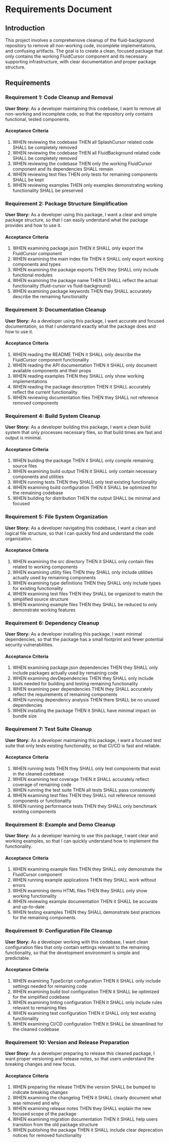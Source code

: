 # Requirements Document

## Introduction

This project involves a comprehensive cleanup of the fluid-background repository to remove all non-working code, incomplete implementations, and confusing artifacts. The goal is to create a clean, focused package that only contains the working FluidCursor component and its necessary supporting infrastructure, with clear documentation and proper package structure.

## Requirements

### Requirement 1: Code Cleanup and Removal

**User Story:** As a developer maintaining this codebase, I want to remove all non-working and incomplete code, so that the repository only contains functional, tested components.

#### Acceptance Criteria

1. WHEN reviewing the codebase THEN all SplashCursor related code SHALL be completely removed
2. WHEN reviewing the codebase THEN all FluidBackground related code SHALL be completely removed  
3. WHEN reviewing the codebase THEN only the working FluidCursor component and its dependencies SHALL remain
4. WHEN reviewing test files THEN only tests for remaining components SHALL be kept
5. WHEN reviewing examples THEN only examples demonstrating working functionality SHALL be preserved

### Requirement 2: Package Structure Simplification

**User Story:** As a developer using this package, I want a clear and simple package structure, so that I can easily understand what the package provides and how to use it.

#### Acceptance Criteria

1. WHEN examining package.json THEN it SHALL only export the FluidCursor component
2. WHEN examining the main index file THEN it SHALL only export working components and types
3. WHEN examining the package exports THEN they SHALL only include functional modules
4. WHEN examining the package name THEN it SHALL reflect the actual functionality (fluid-cursor vs fluid-background)
5. WHEN examining package keywords THEN they SHALL accurately describe the remaining functionality

### Requirement 3: Documentation Cleanup

**User Story:** As a developer using this package, I want accurate and focused documentation, so that I understand exactly what the package does and how to use it.

#### Acceptance Criteria

1. WHEN reading the README THEN it SHALL only describe the FluidCursor component functionality
2. WHEN reading the API documentation THEN it SHALL only document available components and their props
3. WHEN reading examples THEN they SHALL only show working implementations
4. WHEN reading the package description THEN it SHALL accurately reflect the current functionality
5. WHEN reviewing documentation files THEN they SHALL not reference removed components

### Requirement 4: Build System Cleanup

**User Story:** As a developer building this package, I want a clean build system that only processes necessary files, so that build times are fast and output is minimal.

#### Acceptance Criteria

1. WHEN building the package THEN it SHALL only compile remaining source files
2. WHEN examining build output THEN it SHALL only contain necessary components and utilities
3. WHEN running tests THEN they SHALL only test existing functionality
4. WHEN examining build configuration THEN it SHALL be optimized for the remaining codebase
5. WHEN building for distribution THEN the output SHALL be minimal and focused

### Requirement 5: File System Organization

**User Story:** As a developer navigating this codebase, I want a clean and logical file structure, so that I can quickly find and understand the code organization.

#### Acceptance Criteria

1. WHEN examining the src directory THEN it SHALL only contain files related to working components
2. WHEN examining utility files THEN they SHALL only include utilities actually used by remaining components
3. WHEN examining type definitions THEN they SHALL only include types for existing functionality
4. WHEN examining test files THEN they SHALL be organized to match the simplified source structure
5. WHEN examining example files THEN they SHALL be reduced to only demonstrate working features

### Requirement 6: Dependency Cleanup

**User Story:** As a developer installing this package, I want minimal dependencies, so that the package has a small footprint and fewer potential security vulnerabilities.

#### Acceptance Criteria

1. WHEN examining package.json dependencies THEN they SHALL only include packages actually used by remaining code
2. WHEN examining devDependencies THEN they SHALL only include tools needed for building and testing remaining functionality
3. WHEN examining peer dependencies THEN they SHALL accurately reflect the requirements of remaining components
4. WHEN running dependency analysis THEN there SHALL be no unused dependencies
5. WHEN installing the package THEN it SHALL have minimal impact on bundle size

### Requirement 7: Test Suite Cleanup

**User Story:** As a developer maintaining this package, I want a focused test suite that only tests existing functionality, so that CI/CD is fast and reliable.

#### Acceptance Criteria

1. WHEN running tests THEN they SHALL only test components that exist in the cleaned codebase
2. WHEN examining test coverage THEN it SHALL accurately reflect coverage of remaining code
3. WHEN running the test suite THEN all tests SHALL pass consistently
4. WHEN examining test files THEN they SHALL not reference removed components or functionality
5. WHEN running performance tests THEN they SHALL only benchmark existing components

### Requirement 8: Example and Demo Cleanup

**User Story:** As a developer learning to use this package, I want clear and working examples, so that I can quickly understand how to implement the functionality.

#### Acceptance Criteria

1. WHEN examining example files THEN they SHALL only demonstrate the FluidCursor component
2. WHEN running example applications THEN they SHALL work without errors
3. WHEN examining demo HTML files THEN they SHALL only show working functionality
4. WHEN reviewing example documentation THEN it SHALL be accurate and up-to-date
5. WHEN testing examples THEN they SHALL demonstrate best practices for the remaining components

### Requirement 9: Configuration File Cleanup

**User Story:** As a developer working with this codebase, I want clean configuration files that only contain settings relevant to the remaining functionality, so that the development environment is simple and predictable.

#### Acceptance Criteria

1. WHEN examining TypeScript configuration THEN it SHALL only include settings needed for remaining code
2. WHEN examining build tool configuration THEN it SHALL be optimized for the simplified codebase
3. WHEN examining linting configuration THEN it SHALL only include rules relevant to remaining files
4. WHEN examining test configuration THEN it SHALL only test existing functionality
5. WHEN examining CI/CD configuration THEN it SHALL be streamlined for the cleaned codebase

### Requirement 10: Version and Release Preparation

**User Story:** As a developer preparing to release this cleaned package, I want proper versioning and release notes, so that users understand the breaking changes and new focus.

#### Acceptance Criteria

1. WHEN preparing the release THEN the version SHALL be bumped to indicate breaking changes
2. WHEN examining the changelog THEN it SHALL clearly document what was removed and why
3. WHEN examining release notes THEN they SHALL explain the new focused scope of the package
4. WHEN examining migration documentation THEN it SHALL help users transition from the old package structure
5. WHEN publishing the package THEN it SHALL include clear deprecation notices for removed functionality